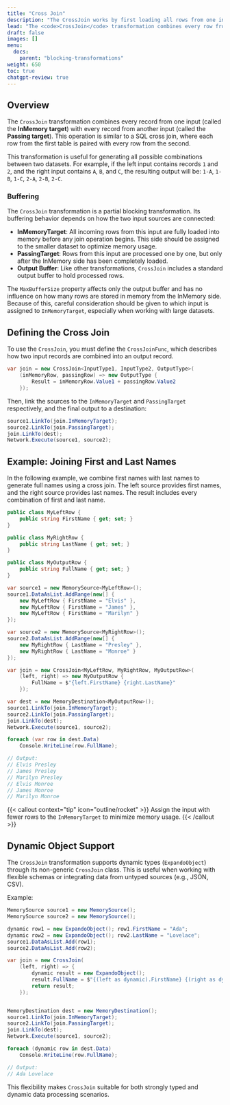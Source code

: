 ```yaml
---
title: "Cross Join"
description: "The CrossJoin works by first loading all rows from one input (the in-memory target) into memory. Then, for each row from the other input (the passing target), it pairs it with every row from the in-memory side using your custom join logic. This produces a full cross-product of the two datasets."
lead: "The <code>CrossJoin</code> transformation combines every row from one input with every row from another. It’s useful when you want to create all possible pairings between two datasets—like matching every product with every customer or every date with every region."
draft: false
images: []
menu:
  docs:
    parent: "blocking-transformations"
weight: 650
toc: true
chatgpt-review: true
---
```


## Overview

The `CrossJoin` transformation combines every record from one input (called the **InMemory target**) with every record from another input (called the **Passing target**). This operation is similar to a SQL cross join, where each row from the first table is paired with every row from the second.

This transformation is useful for generating all possible combinations between two datasets. For example, if the left input contains records `1` and `2`, and the right input contains `A`, `B`, and `C`, the resulting output will be: `1-A`, `1-B`, `1-C`, `2-A`, `2-B`, `2-C`.

### Buffering

The `CrossJoin` transformation is a partial blocking transformation. Its buffering behavior depends on how the two input sources are connected:

- **InMemoryTarget**: All incoming rows from this input are fully loaded into memory before any join operation begins. This side should be assigned to the smaller dataset to optimize memory usage.
- **PassingTarget**: Rows from this input are processed one by one, but only after the InMemory side has been completely loaded.
- **Output Buffer**: Like other transformations, `CrossJoin` includes a standard output buffer to hold processed rows.

The `MaxBufferSize` property affects only the output buffer and has no influence on how many rows are stored in memory from the InMemory side. Because of this, careful consideration should be given to which input is assigned to `InMemoryTarget`, especially when working with large datasets.

## Defining the Cross Join

To use the `CrossJoin`, you must define the `CrossJoinFunc`, which describes how two input records are combined into an output record.

```csharp
var join = new CrossJoin<InputType1, InputType2, OutputType>(
    (inMemoryRow, passingRow) => new OutputType {
        Result = inMemoryRow.Value1 + passingRow.Value2
    });
```

Then, link the sources to the `InMemoryTarget` and `PassingTarget` respectively, and the final output to a destination:

```csharp
source1.LinkTo(join.InMemoryTarget);
source2.LinkTo(join.PassingTarget);
join.LinkTo(dest);
Network.Execute(source1, source2);
```

## Example: Joining First and Last Names

In the following example, we combine first names with last names to generate full names using a cross join. The left source provides first names, and the right source provides last names. The result includes every combination of first and last name.

```csharp
public class MyLeftRow {
    public string FirstName { get; set; }
}

public class MyRightRow {
    public string LastName { get; set; }
}

public class MyOutputRow {
    public string FullName { get; set; }
}

var source1 = new MemorySource<MyLeftRow>();
source1.DataAsList.AddRange(new[] {
    new MyLeftRow { FirstName = "Elvis" },
    new MyLeftRow { FirstName = "James" },
    new MyLeftRow { FirstName = "Marilyn" }
});

var source2 = new MemorySource<MyRightRow>();
source2.DataAsList.AddRange(new[] {
    new MyRightRow { LastName = "Presley" },
    new MyRightRow { LastName = "Monroe" }
});

var join = new CrossJoin<MyLeftRow, MyRightRow, MyOutputRow>(
    (left, right) => new MyOutputRow {
        FullName = $"{left.FirstName} {right.LastName}"
    });

var dest = new MemoryDestination<MyOutputRow>();
source1.LinkTo(join.InMemoryTarget);
source2.LinkTo(join.PassingTarget);
join.LinkTo(dest);
Network.Execute(source1, source2);

foreach (var row in dest.Data)
    Console.WriteLine(row.FullName);

// Output:
// Elvis Presley
// James Presley
// Marilyn Presley
// Elvis Monroe
// James Monroe
// Marilyn Monroe
```

{{< callout context="tip" icon="outline/rocket" >}}
Assign the input with fewer rows to the `InMemoryTarget` to minimize memory usage.
{{< /callout >}}

## Dynamic Object Support

The `CrossJoin` transformation supports dynamic types (`ExpandoObject`) through its non-generic `CrossJoin` class. This is useful when working with flexible schemas or integrating data from untyped sources (e.g., JSON, CSV).

Example:

```csharp
MemorySource source1 = new MemorySource();
MemorySource source2 = new MemorySource();

dynamic row1 = new ExpandoObject(); row1.FirstName = "Ada";
dynamic row2 = new ExpandoObject(); row2.LastName = "Lovelace";
source1.DataAsList.Add(row1);
source2.DataAsList.Add(row2);

var join = new CrossJoin(
    (left, right) => {
        dynamic result = new ExpandoObject();
        result.FullName = $"{(left as dynamic).FirstName} {(right as dynamic).LastName}";
        return result;
    });


MemoryDestination dest = new MemoryDestination();
source1.LinkTo(join.InMemoryTarget);
source2.LinkTo(join.PassingTarget);
join.LinkTo(dest);
Network.Execute(source1, source2);

foreach (dynamic row in dest.Data)
    Console.WriteLine(row.FullName);

// Output:
// Ada Lovelace
```

This flexibility makes `CrossJoin` suitable for both strongly typed and dynamic data processing scenarios.
